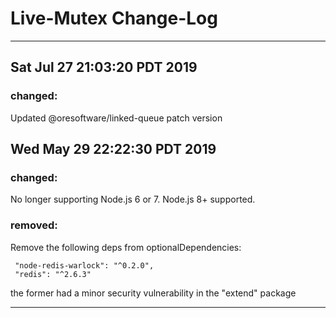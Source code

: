 

# Live-Mutex Change-Log

-------------------------------------------------------------

## Sat Jul 27 21:03:20 PDT 2019

### changed:

Updated @oresoftware/linked-queue patch version

## Wed May 29 22:22:30 PDT 2019

### changed:

No longer supporting Node.js 6 or 7.
Node.js 8+ supported.

### removed:

Remove the following deps from optionalDependencies:

```
 "node-redis-warlock": "^0.2.0",
 "redis": "^2.6.3"
```
 
the former had a minor security vulnerability in the "extend" package
    
    
----------------------------------------------------------